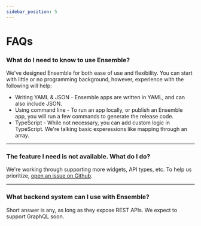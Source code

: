 ```yaml
---
sidebar_position: 5
---
```


# FAQs

### What do I need to know to use Ensemble?

We've designed Ensemble for both ease of use and flexibility. You can start with little or no programming background, however, experience with the following will help:

* Writing YAML & JSON - Ensemble apps are written in YAML, and can also include JSON.
* Using command line - To run an app locally, or publish an Ensemble app, you will run a few commands to generate the release code.
* TypeScript - While not necessary, you can add custom logic in TypeScript. We're talking basic experessions like mapping through an array.

---

### The feature I need is not available. What do I do?

We're working through supporting more widgets, API types, etc. To help us prioritize, [open an issue on Github](https://github.com/EnsembleUI/ensemble/issues/new).


---

### What backend system can I use with Ensemble?

Short answer is any, as long as they expose REST APIs. We expect to support GraphQL soon.
